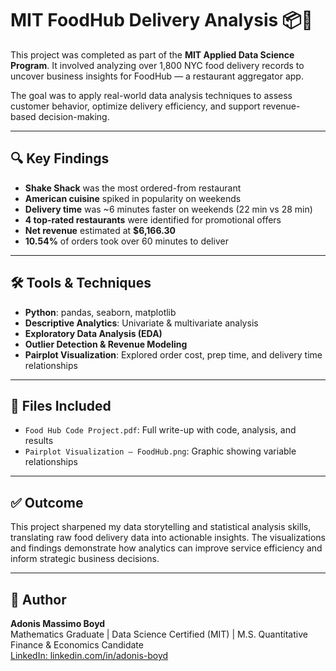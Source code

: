 # MIT FoodHub Delivery Analysis 📦🍔

This project was completed as part of the **MIT Applied Data Science Program**. It involved analyzing over 1,800 NYC food delivery records to uncover business insights for FoodHub — a restaurant aggregator app.

The goal was to apply real-world data analysis techniques to assess customer behavior, optimize delivery efficiency, and support revenue-based decision-making.

---

## 🔍 Key Findings
- **Shake Shack** was the most ordered-from restaurant  
- **American cuisine** spiked in popularity on weekends  
- **Delivery time** was ~6 minutes faster on weekends (22 min vs 28 min)  
- **4 top-rated restaurants** were identified for promotional offers  
- **Net revenue** estimated at **$6,166.30**  
- **10.54%** of orders took over 60 minutes to deliver  

---

## 🛠️ Tools & Techniques
- **Python**: pandas, seaborn, matplotlib  
- **Descriptive Analytics**: Univariate & multivariate analysis  
- **Exploratory Data Analysis (EDA)**  
- **Outlier Detection & Revenue Modeling**  
- **Pairplot Visualization**: Explored order cost, prep time, and delivery time relationships

---

## 📁 Files Included
- `Food Hub Code Project.pdf`: Full write-up with code, analysis, and results  
- `Pairplot Visualization – FoodHub.png`: Graphic showing variable relationships

---

## ✅ Outcome
This project sharpened my data storytelling and statistical analysis skills, translating raw food delivery data into actionable insights. The visualizations and findings demonstrate how analytics can improve service efficiency and inform strategic business decisions.

---

## 👤 Author  
**Adonis Massimo Boyd**  
Mathematics Graduate | Data Science Certified (MIT) | M.S. Quantitative Finance & Economics Candidate  
[LinkedIn: linkedin.com/in/adonis-boyd](https://www.linkedin.com/in/adonis-boyd)
